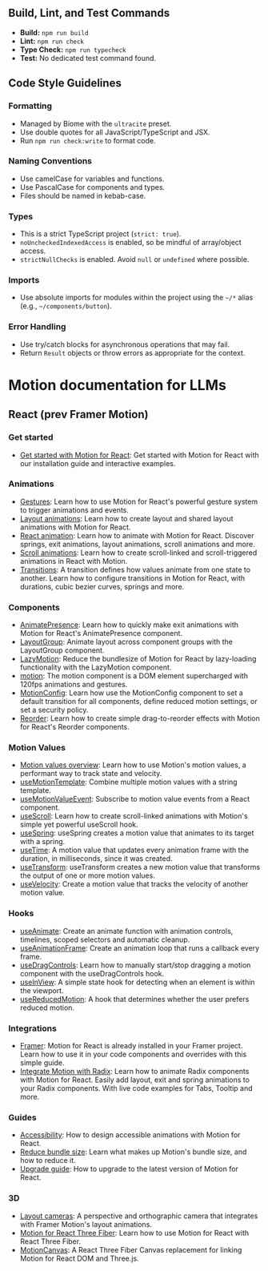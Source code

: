 ## Build, Lint, and Test Commands

- **Build:** `npm run build`
- **Lint:** `npm run check`
- **Type Check:** `npm run typecheck`
- **Test:** No dedicated test command found.

## Code Style Guidelines

### Formatting

- Managed by Biome with the `ultracite` preset.
- Use double quotes for all JavaScript/TypeScript and JSX.
- Run `npm run check:write` to format code.

### Naming Conventions

- Use camelCase for variables and functions.
- Use PascalCase for components and types.
- Files should be named in kebab-case.

### Types

- This is a strict TypeScript project (`strict: true`).
- `noUncheckedIndexedAccess` is enabled, so be mindful of array/object access.
- `strictNullChecks` is enabled. Avoid `null` or `undefined` where possible.

### Imports

- Use absolute imports for modules within the project using the `~/*` alias (e.g., `~/components/button`).

### Error Handling

- Use try/catch blocks for asynchronous operations that may fail.
- Return `Result` objects or throw errors as appropriate for the context.

# Motion documentation for LLMs

## React (prev Framer Motion)

### Get started
- [Get started with Motion for React](/docs/react-quick-start.md): Get started with Motion for React with our installation guide and interactive examples.

### Animations
- [Gestures](/docs/react-gestures.md): Learn how to use Motion for React's powerful gesture system to trigger animations and events.
- [Layout animations](/docs/react-layout-animations.md): Learn how to create layout and shared layout animations with Motion for React.
- [React animation](/docs/react-animation.md): Learn how to animate with Motion for React. Discover springs, exit animations, layout animations, scroll animations and more.
- [Scroll animations](/docs/react-scroll-animations.md): Learn how to create scroll-linked and scroll-triggered animations in React with Motion.
- [Transitions](/docs/react-transitions.md): A transition defines how values animate from one state to another. Learn how to configure transitions in Motion for React, with durations, cubic bezier curves, springs and more.

### Components
- [AnimatePresence](/docs/react-animate-presence.md): Learn how to quickly make exit animations with Motion for React's AnimatePresence component.
- [LayoutGroup](/docs/react-layout-group.md): Animate layout across component groups with the LayoutGroup component.
- [LazyMotion](/docs/react-lazy-motion.md): Reduce the bundlesize of Motion for React by lazy-loading functionality with the LazyMotion component.
- [motion](/docs/react-motion-component.md): The motion component is a DOM element supercharged with 120fps animations and gestures.
- [MotionConfig](/docs/react-motion-config.md): Learn how use the MotionConfig component to set a default transition for all components, define reduced motion settings, or set a security policy.
- [Reorder](/docs/react-reorder.md): Learn how to create simple drag-to-reorder effects with Motion for React's Reorder components.

### Motion Values
- [Motion values overview](/docs/react-motion-value.md): Learn how to use Motion's motion values, a performant way to track state and velocity.
- [useMotionTemplate](/docs/react-use-motion-template.md): Combine multiple motion values with a string template.
- [useMotionValueEvent](/docs/react-use-motion-value-event.md): Subscribe to motion value events from a React component.
- [useScroll](/docs/react-use-scroll.md): Learn how to create scroll-linked animations with Motion's simple yet powerful useScroll hook.
- [useSpring](/docs/react-use-spring.md): useSpring creates a motion value that animates to its target with a spring.
- [useTime](/docs/react-use-time.md): A motion value that updates every animation frame with the duration, in milliseconds, since it was created.
- [useTransform](/docs/react-use-transform.md): useTransform creates a new motion value that transforms the output of one or more motion values.
- [useVelocity](/docs/react-use-velocity.md): Create a motion value that tracks the velocity of another motion value.

### Hooks
- [useAnimate](/docs/react-use-animate.md): Create an animate function with animation controls, timelines, scoped selectors and automatic cleanup.
- [useAnimationFrame](/docs/react-use-animation-frame.md): Create an animation loop that runs a callback every frame.
- [useDragControls](/docs/react-use-drag-controls.md): Learn how to manually start/stop dragging a motion component with the useDragControls hook.
- [useInView](/docs/react-use-in-view.md): A simple state hook for detecting when an element is within the viewport.
- [useReducedMotion](/docs/react-use-reduced-motion.md): A hook that determines whether the user prefers reduced motion.

### Integrations
- [Framer](/docs/framer.md): Motion for React is already installed in your Framer project. Learn how to use it in your code components and overrides with this simple guide.
- [Integrate Motion with Radix](/docs/radix.md): Learn how to animate Radix components with Motion for React. Easily add layout, exit and spring animations to your Radix components. With live code examples for Tabs, Tooltip and more.

### Guides
- [Accessibility](/docs/react-accessibility.md): How to design accessible animations with Motion for React.
- [Reduce bundle size](/docs/react-reduce-bundle-size.md): Learn what makes up Motion's bundle size, and how to reduce it.
- [Upgrade guide](/docs/react-upgrade-guide.md): How to upgrade to the latest version of Motion for React.

### 3D
- [Layout cameras](/docs/react-three-fiber-layout-cameras.md): A perspective and orthographic camera that integrates with Framer Motion's layout animations.
- [Motion for React Three Fiber](/docs/react-three-fiber.md): Learn how to use Motion for React with React Three Fiber.
- [MotionCanvas](/docs/react-three-fiber-motion-canvas.md): A React Three Fiber Canvas replacement for linking Motion for React DOM and Three.js.


